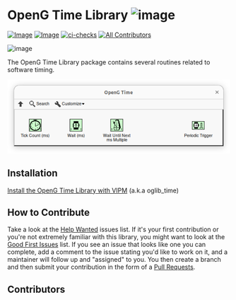 # OpenG Time Library ![image](source/images/icon.png)

[![Image](https://www.vipm.io/package/oglib_time/badge.svg?metric=installs)](https://www.vipm.io/package/oglib_time/) [![Image](https://www.vipm.io/package/oglib_time/badge.svg?metric=stars)](https://www.vipm.io/package/oglib_time/)
[![ci-checks](https://github.com/vipm-io/OpenG-Time-Library/actions/workflows/ci.yml/badge.svg)](https://github.com/vipm-io/OpenG-Time-Library/actions/workflows/ci.yml)
[![All Contributors](https://img.shields.io/github/all-contributors/vipm-io/OpenG-Time-Library?color=ee8449&style=flat-square)](#contributors)

![image](source/images/icon.png)

The OpenG Time Library package contains several routines related to software timing.

![image](source/images/functions_palette.png)

## Installation

[Install the OpenG Time Library with VIPM](https://www.vipm.io/package/oglib_time/) (a.k.a oglib_time)

## How to Contribute

Take a look at the [Help Wanted](https://github.com/vipm-io/OpenG-Time-Library/issues?q=is%3Aissue+is%3Aopen+label%3A%22help+wanted%22) issues list. If it's your first contribution or you're not extremely familiar with this library, you might want to look at the [Good First Issues](https://github.com/vipm-io/OpenG-Time-Library/issues?q=is%3Aissue+is%3Aopen+label%3Agood-first-issue) list.  If you see an issue that looks like one you can complete, add a comment to the issue stating you'd like to work on it, and a maintainer will follow up and "assigned" to you. You then create a branch and then submit your contribution in the form of a [Pull Requests](https://github.com/vipm-io/OpenG-Time-Library/pulls).

## Contributors

<!-- ALL-CONTRIBUTORS-LIST:START - Do not remove or modify this section -->
<!-- prettier-ignore-start -->
<!-- markdownlint-disable -->

<!-- markdownlint-restore -->
<!-- prettier-ignore-end -->

<!-- ALL-CONTRIBUTORS-LIST:END -->

